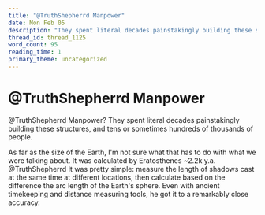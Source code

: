 ```yaml
---
title: "@TruthShepherrd Manpower"
date: Mon Feb 05
description: "They spent literal decades painstakingly building these structures, and tens or sometimes hundreds of thousands of people."
thread_id: thread_1125
word_count: 95
reading_time: 1
primary_theme: uncategorized
---
```


# @TruthShepherrd Manpower

@TruthShepherrd Manpower? They spent literal decades painstakingly building these structures, and tens or sometimes hundreds of thousands of people.

As far as the size of the Earth, I'm not sure what that has to do with what we were talking about. It was calculated by Eratosthenes ~2.2k y.a. @TruthShepherrd It was pretty simple: measure the length of shadows cast at the same time at different locations, then calculate based on the difference the arc length of the Earth's sphere. Even with ancient timekeeping and distance measuring tools, he got it to a remarkably close accuracy.